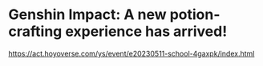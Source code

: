 # Genshin Impact: A new potion-crafting experience has arrived!
https://act.hoyoverse.com/ys/event/e20230511-school-4gaxpk/index.html